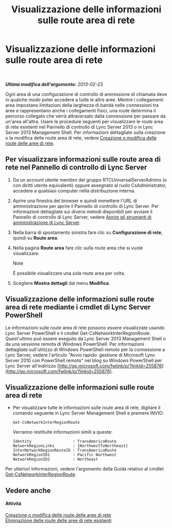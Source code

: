 ﻿---
title: Visualizzazione delle informazioni sulle route area di rete
TOCTitle: Visualizzazione delle informazioni sulle route area di rete
ms:assetid: 34dd9fa3-e695-4680-b244-3019298b5009
ms:mtpsurl: https://technet.microsoft.com/it-it/library/JJ688021(v=OCS.15)
ms:contentKeyID: 49887518
ms.date: 08/24/2015
mtps_version: v=OCS.15
ms.translationtype: HT
---

# Visualizzazione delle informazioni sulle route area di rete

 

_**Ultima modifica dell'argomento:** 2013-02-23_

Ogni area di una configurazione di controllo di ammissione di chiamata deve in qualche modo poter accedere a tutte le altre aree. Mentre i collegamenti area impostano limitazioni della larghezza di banda nelle connessioni tra aree e rappresentano anche i collegamenti fisici, una route determina il percorso collegato che verrà attraversato dalla connessione per passare da un'area all'altra. Usare le procedure seguenti per visualizzare le route area di rete esistenti nel Pannello di controllo di Lync Server 2013 o in Lync Server 2013 Management Shell. Per informazioni dettagliate sulla creazione o la modifica delle route area di rete, vedere [Creazione o modifica delle route delle aree di rete](lync-server-2013-creating-or-modifying-network-region-routes.md).

## Per visualizzare informazioni sulle route area di rete nel Pannello di controllo di Lync Server

1.  Da un account utente membro del gruppo RTCUniversalServerAdmins (o con diritti utente equivalenti) oppure assegnato al ruolo CsAdministrator, accedere a qualsiasi computer nella distribuzione interna.

2.  Aprire una finestra del browser e quindi immettere l'URL di amministrazione per aprire il Pannello di controllo di Lync Server. Per informazioni dettagliate sui diversi metodi disponibili per avviare il Pannello di controllo di Lync Server, vedere [Aprire gli strumenti di amministrazione di Lync Server](lync-server-2013-open-lync-server-administrative-tools.md).

3.  Nella barra di spostamento sinistra fare clic su **Configurazione di rete**, quindi su **Route area**.

4.  Nella pagina **Route area** fare clic sulla route area che si vuole visualizzare.
    

    > [!NOTE]
    > È possibile visualizzare una sola route area per volta.



5.  Scegliere **Mostra dettagli** dal menu **Modifica**.

## Visualizzazione delle informazioni sulle route area di rete mediante i cmdlet di Lync Server PowerShell

Le informazioni sulle route area di rete possono essere visualizzate usando Lync Server PowerShell e il cmdlet Get-CsNetworkInterRegionRoute. Quest'ultimo può essere eseguito da Lync Server 2013 Management Shell o da una sessione remota di Windows PowerShell. Per informazioni dettagliate sull'utilizzo di Windows PowerShell remoto per la connessione a Lync Server, vedere l'articolo "Avvio rapido: gestione di Microsoft Lync Server 2010 con PowerShell remoto" nel blog su Windows PowerShell per Lync Server all'indirizzo [http://go.microsoft.com/fwlink/p/?linkId=255876](http://go.microsoft.com/fwlink/p/?linkid=255876).

## Visualizzazione delle informazioni sulle route area di rete

  - Per visualizzare tutte le informazioni sulle route area di rete, digitare il comando seguente in Lync Server Management Shell e premere INVIO:
    
        Get-CsNetworkInterRegionRoute
    
    Verranno restituite informazioni simili a queste:
    
        Identity                  : TransAmericaRoute
        NetworkRegionLinks        : {NorthwestToNortheast}
        InterNetworkRegionRouteID : TransAmericaRoute
        NetworkRegionID1          : Pacific Northwest
        NetworkRegionID2          : Northeast

Per ulteriori informazioni, vedere l'argomento della Guida relativo al cmdlet [Get-CsNetworkInterRegionRoute](get-csnetworkinterregionroute.md).

## Vedere anche

#### Attività

[Creazione o modifica delle route delle aree di rete](lync-server-2013-creating-or-modifying-network-region-routes.md)  
[Eliminazione delle route delle aree di rete esistenti](lync-server-2013-deleting-existing-network-region-routes.md)

